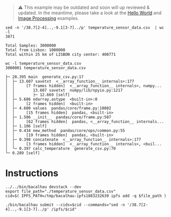 > ⚠️ This example may be outdated and soon will up reviewed & updated. In the meantime, please take a look at the [Hello World](https://docs.bacalhau.org/getting-started/installation) and [Image Processing](https://docs.bacalhau.org/demos/image-processing) examples.


```
sed -n '/38.7[2-4]..,-9.1[3-7]../p' temperature_sensor_data.csv  | wc -l
3871

Total Samples: 3000000
Total from Lisbon: 1000000
Total within 25 km of LISBON city center: 400771

wc -l temperature_sensor_data.csv 
3000001 temperature_sensor_data.csv

├─ 28.395 main  generate_csv.py:17
│  ├─ 13.607 savetxt  <__array_function__ internals>:177
│  │     [7 frames hidden]  <__array_function__ internals>, numpy...
│  │        13.607 savetxt  numpy/lib/npyio.py:1217
│  │        ├─ 12.669 [self]  
│  ├─ 5.686 ndarray.astype  <built-in>:0
│  │     [2 frames hidden]  <built-in>
│  ├─ 4.600 values  pandas/core/frame.py:10802
│  │     [15 frames hidden]  pandas, <built-in>
│  ├─ 1.506 __init__  pandas/core/frame.py:587
│  │     [62 frames hidden]  pandas, <__array_function__ internals...
│  ├─ 1.106 [self]  
│  ├─ 0.434 new_method  pandas/core/ops/common.py:55
│  │     [19 frames hidden]  pandas, <built-in>
│  ├─ 0.398 concatenate  <__array_function__ internals>:177
│  │     [3 frames hidden]  <__array_function__ internals>, <buil...
│  └─ 0.397 calc_temperature  generate_csv.py:70
└─ 0.289 [self]
```

# Instructions
```
../../bin/bacalhau devstack --dev
export file_path="./temperature_sensor_data.csv"
cid=$( IPFS_PATH=/tmp/bacalhau-ipfs1883232639 ipfs add -q $file_path )

./bin/bacalhau submit --cids=$cid --commands="sed -n '/38.7[2-4]..,-9.1[3-7]../p' /ipfs/$cid"
```
